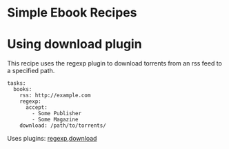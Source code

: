 # Simple Ebook Recipes
# Using download plugin
This recipe uses the regexp plugin to download torrents from an rss feed to a specified path.

```
tasks:
  books:
    rss: http://example.com
    regexp:
      accept:
        - Some Publisher
        - Some Magazine
    download: /path/to/torrents/
```

Uses plugins:  [regexp](/Plugins/regexp),[download](/Plugins/download)